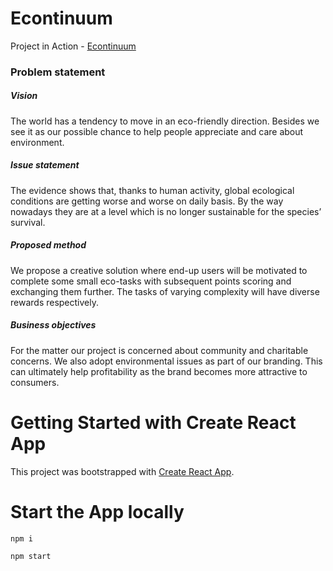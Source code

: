 
# Econtinuum

Project in Action - [Econtinuum](https://eco-ntinuum.netlify.app)

### Problem statement

##### Vision
The world has a tendency to move in an eco-friendly direction. Besides we see it as our possible chance to help people appreciate and care about environment. 

##### Issue statement
The evidence shows that, thanks to human activity, global ecological conditions are getting worse and worse on daily basis. By the way nowadays they are at a level which is no longer sustainable for the species’ survival.

##### Proposed method
We propose a creative solution where end-up users will be motivated to complete some small eco-tasks with subsequent points scoring and exchanging them further. The tasks of varying complexity will have diverse rewards respectively.

##### Business objectives
For the matter our project is concerned about community and charitable concerns. We also adopt environmental issues as part of our branding. This can ultimately help profitability as the brand becomes more attractive to consumers.

# Getting Started with Create React App

This project was bootstrapped with [Create React App](https://github.com/facebook/create-react-app).

# Start the App locally
```sh
npm i
```

```sh
npm start
```





